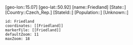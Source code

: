 ﻿---
location: [50.92,15.07]
mapzoom: [7,12] 
mapmarker: city 
type: City
tags:
- geo/City


SpocWebEntityId: 30281
isDeleted: false
confidential: public

---
[geo-lon::15.07]
[geo-lat::50.92]
[name::Friedland]
[State::]
[Country::Czech_Rep.]
[StateId::]
[Population::]
[Unknown::]


```leaflet
id: Friedland
coordinates: [[Friedland]]
markerFile: [[Friedland]]
defaultZoom: 11 
maxZoom: 18
```
